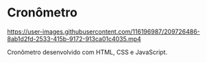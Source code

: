 # Cronômetro

https://user-images.githubusercontent.com/116196987/209726486-8ab1d2fd-2533-415b-9172-913ca01c4035.mp4

Cronômetro desenvolvido com HTML, CSS e JavaScript.
